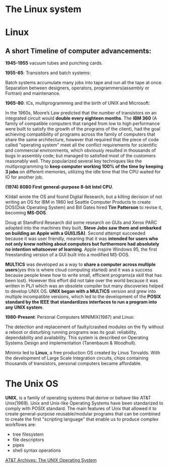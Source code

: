# The Linux system
# Linux

## A short Timeline of computer advancements:

**1945-1955** vacuum tubes and punching cards.

**1955-65**: Transistors and batch systems:

Batch systems accumulate many jobs into tape and run all 
the tape at once. Separation between designers, operators, 
programmers(assembly or Fortran) and maintenance.

**1965-80**: ICs, multiprogramming and the birth of UNIX and Microsoft:

In the 1960s, Moore’s Law predicted that the number of transistors on an integrated circuit would **double every eighteen months**. The **IBM 360** (A family of compatible computers that ranged from low to high performance were built to satisfy the growth of the programs of the client), had the goal achieving compatibility of programs across the family of computers that share the same architecture, however that required that the piece of code called "operating system" meet all the conflict requirements for scientific and commercial environments, which obviously resulted in thousands of bugs in assembly code; but managed to satisfied most of the customers reasonably well. They popularized several key techniques like the multiprogramming to **keep computer working 100% of the time by keeping 3 jobs** on different memories, utilizing the idle time that the CPU waited for IO for another job.

**(1974) 8080 First general-purpose 8-bit Intel CPU**.

Kildall wrote the OS and found Digital Research, but a killing decision of not writing an OS for IBM in 1980 led Seattle Computer Products to create DOS(Disk Operating System) and Bill Gates hired **Tim Patterson** to revise it, becoming **MS-DOS**.

Doug at Standford Research did some research on GUIs and Xerox PARC adopted into the machines they built, **Steve Jobs saw them and embarked on building an Apple with a GUI(LISA)**. Second attempt succeeded because it was user friendly, meaning that it was **intended for users who not only knew nothing about computers but furthermore had absolutely no intention whatsoever of learning**. Apple inspire Windows 95, the first freestanding version of a GUI built into a modified MS-DOS.

**MULTICS** was developed as a way to **share a computer across multiple users**(yes this is where cloud computing started) and it was a success because  people knew how to write small, efficient programs(a skill that has been lost). However this effort did not take over the world because it was written in PL/I which was an obsolete compiler but many discoveries helped to develop UNIX OS. **UNIX began with a MULTICS** version and grew into multiple incompatible versions, which led to the development of the **POSIX standard by the IEEE that standardizes interfaces to run a program into any UNIX system**.

**1980-Present**: Personal Computers MINIMIX(1987) and Linux:

The detection and replacement of faulty/crashed modules on the fly without a reboot or disturbing running programs was its goal: reliability, dependability and availability. This system is described on Operating Systems Design and implementation (Tanenbaum & Woodhull).

Minimix led to **Linux**, a free production OS created by Linus Torvalds. With the development of Large Scale Integration circuits, chips containing thousands of transistors, personal computers became affordable.

# The Unix OS

**UNIX**, is a family of operating systems that derive or behave like AT&T Unix(1969). Unix and Unix-like Operating Systems have been standarized to comply with POSIX standard. 
The main features of Unix that allowed it to create general-purpose reusable/modular programs that can be combined to create the first "scripting language" that enable us to produce complex workflows are:

- tree filesystem
- file descriptors
- pipes
- shell syntax operations

[AT&T Archives: The UNIX Operating System](https://www.youtube.com/watch?v=tc4ROCJYbm0)